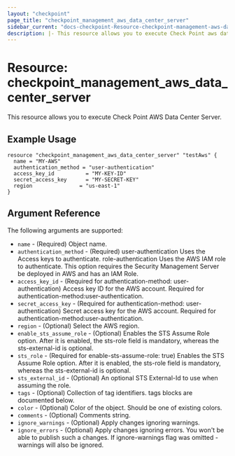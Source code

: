 ```yaml
---
layout: "checkpoint"
page_title: "checkpoint_management_aws_data_center_server"
sidebar_current: "docs-checkpoint-Resource-checkpoint-management-aws-data-center-server"
description: |- This resource allows you to execute Check Point aws data center server.
---
```


# Resource: checkpoint_management_aws_data_center_server

This resource allows you to execute Check Point AWS Data Center Server.

## Example Usage

```hcl
resource "checkpoint_management_aws_data_center_server" "testAws" {
  name = "MY-AWS"
  authentication_method = "user-authentication"
  access_key_id          = "MY-KEY-ID"
  secret_access_key      = "MY-SECRET-KEY"
  region               = "us-east-1"
}
```

## Argument Reference

The following arguments are supported:

* `name` - (Required) Object name.
* `authentication_method` - (Required) user-authentication Uses the Access keys to authenticate. role-authentication Uses the AWS IAM role to authenticate. This option requires the Security Management Server be deployed in AWS and has an IAM Role.
* `access_key_id` - (Required for authentication-method: user-authentication) Access key ID for the AWS account. Required for authentication-method:user-authentication.
* `secret_access_key` - (Required for authentication-method: user-authentication) Secret access key for the AWS account. Required for authentication-method:user-authentication.
* `region` - (Optional)  Select the AWS region.
* `enable_sts_assume_role` - (Optional) Enables the STS Assume Role option. After it is enabled, the sts-role field is mandatory, whereas the sts-external-id is optional.
* `sts_role` - (Required for enable-sts-assume-role: true) Enables the STS Assume Role option. After it is enabled, the sts-role field is mandatory, whereas the sts-external-id is optional.
* `sts_external_id` - (Optional) An optional STS External-Id to use when assuming the role.
* `tags` - (Optional) Collection of tag identifiers. tags blocks are documented below.
* `color` - (Optional) Color of the object. Should be one of existing colors.
* `comments` - (Optional) Comments string.
* `ignore_warnings` - (Optional) Apply changes ignoring warnings.
* `ignore_errors` - (Optional) Apply changes ignoring errors. You won't be able to publish such a changes. If ignore-warnings flag was omitted - warnings will also be ignored.
